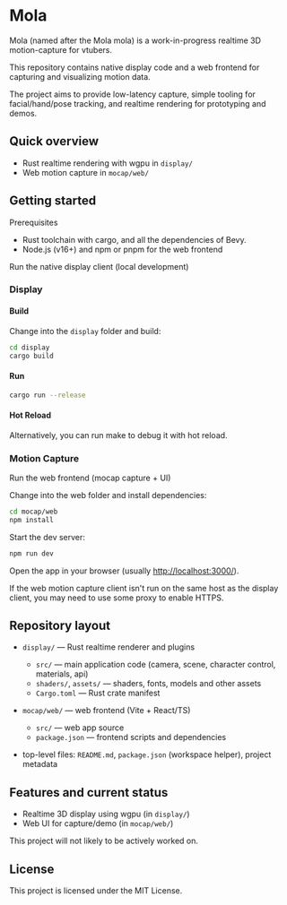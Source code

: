 # Mola

Mola (named after the Mola mola) is a work-in-progress realtime 3D motion-capture for vtubers.

This repository contains native display code and a web frontend for capturing and visualizing motion data.

The project aims to provide low-latency capture, simple tooling for facial/hand/pose tracking, and realtime rendering for prototyping and demos.

## Quick overview

- Rust realtime rendering with wgpu in `display/`
- Web motion capture in `mocap/web/`

## Getting started

Prerequisites

- Rust toolchain with cargo, and all the dependencies of Bevy.
- Node.js (v16+) and npm or pnpm for the web frontend

Run the native display client (local development)

### Display

#### Build

Change into the `display` folder and build:

```bash
cd display
cargo build
```

#### Run

```bash
cargo run --release
```

#### Hot Reload

Alternatively, you can run make to debug it with hot reload.

### Motion Capture

Run the web frontend (mocap capture + UI)

Change into the web folder and install dependencies:

```bash
cd mocap/web
npm install
```

Start the dev server:

```bash
npm run dev
```

Open the app in your browser (usually <http://localhost:3000/>).

If the web motion capture client isn't run on the same host as the display client, you may need to use some proxy to enable HTTPS.

## Repository layout

- `display/` — Rust realtime renderer and plugins
  - `src/` — main application code (camera, scene, character control, materials, api)
  - `shaders/`, `assets/` — shaders, fonts, models and other assets
  - `Cargo.toml` — Rust crate manifest

- `mocap/web/` — web frontend (Vite + React/TS)
  - `src/` — web app source
  - `package.json` — frontend scripts and dependencies

- top-level files: `README.md`, `package.json` (workspace helper), project metadata

## Features and current status

- Realtime 3D display using wgpu (in `display/`)
- Web UI for capture/demo (in `mocap/web/`)

This project will not likely to be actively worked on.

## License

This project is licensed under the MIT License.

